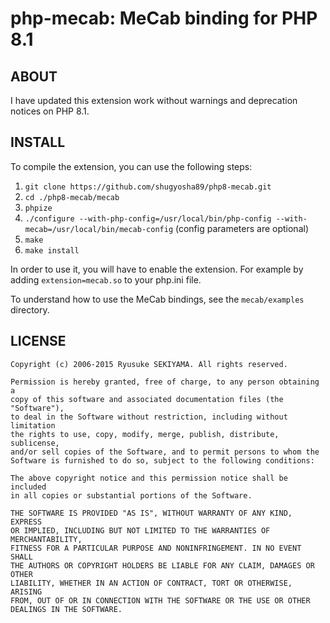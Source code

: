 php-mecab: MeCab binding for PHP 8.1
====================================

ABOUT
-----

I have updated this extension work without warnings and deprecation notices on PHP 8.1.

INSTALL
-------

To compile the extension, you can use the following steps:

1. `git clone https://github.com/shugyosha89/php8-mecab.git`
2. `cd ./php8-mecab/mecab`
3. `phpize`
4. `./configure --with-php-config=/usr/local/bin/php-config --with-mecab=/usr/local/bin/mecab-config` (config parameters are optional)
5. `make`
6. `make install`

In order to use it, you will have to enable the extension.
For example by adding `extension=mecab.so` to your php.ini file.

To understand how to use the MeCab bindings, see the `mecab/examples` directory.

LICENSE
-------
```
Copyright (c) 2006-2015 Ryusuke SEKIYAMA. All rights reserved.

Permission is hereby granted, free of charge, to any person obtaining a
copy of this software and associated documentation files (the "Software"),
to deal in the Software without restriction, including without limitation
the rights to use, copy, modify, merge, publish, distribute, sublicense,
and/or sell copies of the Software, and to permit persons to whom the
Software is furnished to do so, subject to the following conditions:

The above copyright notice and this permission notice shall be included
in all copies or substantial portions of the Software.

THE SOFTWARE IS PROVIDED "AS IS", WITHOUT WARRANTY OF ANY KIND, EXPRESS
OR IMPLIED, INCLUDING BUT NOT LIMITED TO THE WARRANTIES OF MERCHANTABILITY,
FITNESS FOR A PARTICULAR PURPOSE AND NONINFRINGEMENT. IN NO EVENT SHALL
THE AUTHORS OR COPYRIGHT HOLDERS BE LIABLE FOR ANY CLAIM, DAMAGES OR OTHER
LIABILITY, WHETHER IN AN ACTION OF CONTRACT, TORT OR OTHERWISE, ARISING
FROM, OUT OF OR IN CONNECTION WITH THE SOFTWARE OR THE USE OR OTHER
DEALINGS IN THE SOFTWARE.
```
